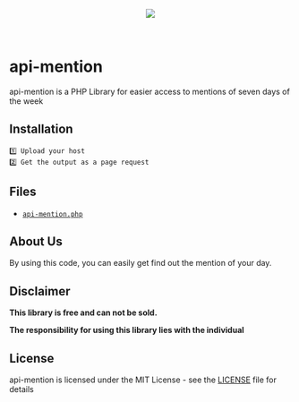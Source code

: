 <p align="center">
<a href='https://ajcode.ir/' target="_blank">
<img src='https://tmam.ir/wp-content/uploads/2021/05/d8b0daa9d8b1-d8a7db8cd8a7d985-d987d981d8aad987_608e169f45262.jpeg'></img></a></p>
<br />

# api-mention
api-mention is a PHP Library for  easier access to mentions of seven days of the week
## Installation
```
1️⃣ Upload your host
2️⃣ Get the output as a page request
```
## Files
* [`api-mention.php`](https://github.com/ajcode79/api-mention/blob/master/api-mention.php)

## About Us
By using this code, you can easily get find out the mention of your day.

## Disclaimer


<b>This library is free and can not be sold.</b>


<b>The responsibility for using this library lies with the individual</b>


## License
api-mention is licensed under the MIT License - see the [LICENSE](LICENSE) file for details
